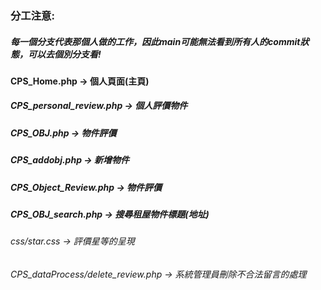 ### 分工注意:
##### 每一個分支代表那個人做的工作，因此main可能無法看到所有人的commit狀態，可以去個別分支看!
#### CPS_Home.php -> 個人頁面(主頁)
##### CPS_personal_review.php -> 個人評價物件
##### CPS_OBJ.php -> 物件評價
##### CPS_addobj.php -> 新增物件
##### CPS_Object_Review.php -> 物件評價
##### CPS_OBJ_search.php -> 搜尋租屋物件標題(地址)
###### css/star.css -> 評價星等的呈現
###### CPS_dataProcess/delete_review.php -> 系統管理員刪除不合法留言的處理
